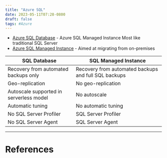 ```yaml
---
title: "Azure SQL"
date: 2023-05-11T07:28-0800
draft: false
tags: #Azure
---
```


- [Azure SQL Database](../azure-sql-database/) - Azure SQL Managed Instance Most like traditional SQL Server
- [Azure SQL Managed Instance](../azure-sql-managed-instance/) - Aimed at migrating from on-premises

| SQL Database | SQL Managed Instance |
|---|---|
| Recovery from automated backups only | Recovery from automated backups and full SQL backups |
|Geo-replication | No geo-replication |
| Autoscale supported in serverless model | No autoscale |
| Automatic tuning | No automatic tuning |
| No SQL Server Profiler | SQL Server Profiler |
| No SQL Server Agent | SQL Server Agent |


---
# References
